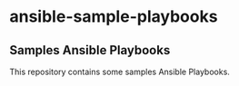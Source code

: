 # ansible-sample-playbooks

Samples Ansible Playbooks
-------------------------

This repository contains some samples Ansible Playbooks.
